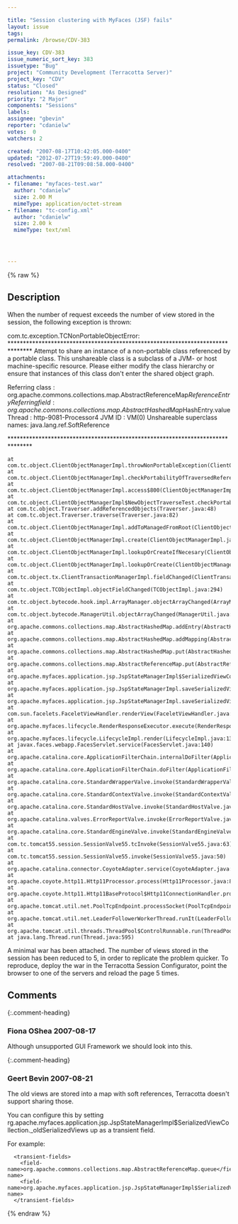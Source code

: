 ```yaml
---

title: "Session clustering with MyFaces (JSF) fails"
layout: issue
tags: 
permalink: /browse/CDV-383

issue_key: CDV-383
issue_numeric_sort_key: 383
issuetype: "Bug"
project: "Community Development (Terracotta Server)"
project_key: "CDV"
status: "Closed"
resolution: "As Designed"
priority: "2 Major"
components: "Sessions"
labels: 
assignee: "gbevin"
reporter: "cdanielw"
votes:  0
watchers: 2

created: "2007-08-17T10:42:05.000-0400"
updated: "2012-07-27T19:59:49.000-0400"
resolved: "2007-08-21T09:08:58.000-0400"

attachments:
- filename: "myfaces-test.war"
  author: "cdanielw"
  size: 2.00 M
  mimeType: application/octet-stream
- filename: "tc-config.xml"
  author: "cdanielw"
  size: 2.00 k
  mimeType: text/xml




---
```


{% raw %}

## Description

<div markdown="1" class="description">

When the number of request exceeds the number of view stored in the session, the following exception is thrown:

com.tc.exception.TCNonPortableObjectError: 
\*\*\*\*\*\*\*\*\*\*\*\*\*\*\*\*\*\*\*\*\*\*\*\*\*\*\*\*\*\*\*\*\*\*\*\*\*\*\*\*\*\*\*\*\*\*\*\*\*\*\*\*\*\*\*\*\*\*\*\*\*\*\*\*\*\*\*\*\*\*\*\*\*\*\*\*\*\*\*
Attempt to share an instance of a non-portable class referenced by a portable class. This
unshareable class is a subclass of a JVM- or host machine-specific resource. Please either
modify the class hierarchy or ensure that instances of this class don't enter the shared object
graph.

Referring class             : org.apache.commons.collections.map.AbstractReferenceMap$ReferenceEntry
Referring field             : org.apache.commons.collections.map.AbstractHashedMap$HashEntry.value
Thread                      : http-9081-Processor4
JVM ID                      : VM(0)
Unshareable superclass names: java.lang.ref.SoftReference

\*\*\*\*\*\*\*\*\*\*\*\*\*\*\*\*\*\*\*\*\*\*\*\*\*\*\*\*\*\*\*\*\*\*\*\*\*\*\*\*\*\*\*\*\*\*\*\*\*\*\*\*\*\*\*\*\*\*\*\*\*\*\*\*\*\*\*\*\*\*\*\*\*\*\*\*\*\*\*

    at com.tc.object.ClientObjectManagerImpl.throwNonPortableException(ClientObjectManagerImpl.java:720)
    at com.tc.object.ClientObjectManagerImpl.checkPortabilityOfTraversedReference(ClientObjectManagerImpl.java:616)
    at com.tc.object.ClientObjectManagerImpl.access$800(ClientObjectManagerImpl.java:69)
    at com.tc.object.ClientObjectManagerImpl$NewObjectTraverseTest.checkPortability(ClientObjectManagerImpl.java:942)
    at com.tc.object.Traverser.addReferencedObjects(Traverser.java:48)
    at com.tc.object.Traverser.traverse(Traverser.java:82)
    at com.tc.object.ClientObjectManagerImpl.addToManagedFromRoot(ClientObjectManagerImpl.java:876)
    at com.tc.object.ClientObjectManagerImpl.create(ClientObjectManagerImpl.java:268)
    at com.tc.object.ClientObjectManagerImpl.lookupOrCreateIfNecesary(ClientObjectManagerImpl.java:332)
    at com.tc.object.ClientObjectManagerImpl.lookupOrCreate(ClientObjectManagerImpl.java:305)
    at com.tc.object.tx.ClientTransactionManagerImpl.fieldChanged(ClientTransactionManagerImpl.java:516)
    at com.tc.object.TCObjectImpl.objectFieldChanged(TCObjectImpl.java:294)
    at com.tc.object.bytecode.hook.impl.ArrayManager.objectArrayChanged(ArrayManager.java:122)
    at com.tc.object.bytecode.ManagerUtil.objectArrayChanged(ManagerUtil.java:359)
    at org.apache.commons.collections.map.AbstractHashedMap.addEntry(AbstractHashedMap.java:524)
    at org.apache.commons.collections.map.AbstractHashedMap.addMapping(AbstractHashedMap.java:492)
    at org.apache.commons.collections.map.AbstractHashedMap.put(AbstractHashedMap.java:282)
    at org.apache.commons.collections.map.AbstractReferenceMap.put(AbstractReferenceMap.java:255)
    at org.apache.myfaces.application.jsp.JspStateManagerImpl$SerializedViewCollection.add(JspStateManagerImpl.java:628)
    at org.apache.myfaces.application.jsp.JspStateManagerImpl.saveSerializedViewInServletSession(JspStateManagerImpl.java:453)
    at org.apache.myfaces.application.jsp.JspStateManagerImpl.saveSerializedView(JspStateManagerImpl.java:312)
    at com.sun.facelets.FaceletViewHandler.renderView(FaceletViewHandler.java:601)
    at org.apache.myfaces.lifecycle.RenderResponseExecutor.execute(RenderResponseExecutor.java:41)
    at org.apache.myfaces.lifecycle.LifecycleImpl.render(LifecycleImpl.java:132)
    at javax.faces.webapp.FacesServlet.service(FacesServlet.java:140)
    at org.apache.catalina.core.ApplicationFilterChain.internalDoFilter(ApplicationFilterChain.java:252)
    at org.apache.catalina.core.ApplicationFilterChain.doFilter(ApplicationFilterChain.java:173)
    at org.apache.catalina.core.StandardWrapperValve.invoke(StandardWrapperValve.java:213)
    at org.apache.catalina.core.StandardContextValve.invoke(StandardContextValve.java:178)
    at org.apache.catalina.core.StandardHostValve.invoke(StandardHostValve.java:126)
    at org.apache.catalina.valves.ErrorReportValve.invoke(ErrorReportValve.java:105)
    at org.apache.catalina.core.StandardEngineValve.invoke(StandardEngineValve.java:107)
    at com.tc.tomcat55.session.SessionValve55.tcInvoke(SessionValve55.java:63)
    at com.tc.tomcat55.session.SessionValve55.invoke(SessionValve55.java:50)
    at org.apache.catalina.connector.CoyoteAdapter.service(CoyoteAdapter.java:148)
    at org.apache.coyote.http11.Http11Processor.process(Http11Processor.java:869)
    at org.apache.coyote.http11.Http11BaseProtocol$Http11ConnectionHandler.processConnection(Http11BaseProtocol.java:664)
    at org.apache.tomcat.util.net.PoolTcpEndpoint.processSocket(PoolTcpEndpoint.java:527)
    at org.apache.tomcat.util.net.LeaderFollowerWorkerThread.runIt(LeaderFollowerWorkerThread.java:80)
    at org.apache.tomcat.util.threads.ThreadPool$ControlRunnable.run(ThreadPool.java:684)
    at java.lang.Thread.run(Thread.java:595)

A minimal war has been attached. The number of views stored in the session has been reduced to 5, in order to replicate the problem quicker.  To reproduce, deploy the war in the Terracotta Session Configurator, point the browser to one of the servers and reload the page 5 times.

</div>

## Comments


{:.comment-heading}
### **Fiona OShea** <span class="date">2007-08-17</span>

<div markdown="1" class="comment">

Although unsupported GUI Framework we should look into this.

</div>


{:.comment-heading}
### **Geert Bevin** <span class="date">2007-08-21</span>

<div markdown="1" class="comment">

The old views are stored into a map with soft references, Terracotta doesn't support sharing those.

You can configure this by setting rg.apache.myfaces.application.jsp.JspStateManagerImpl$SerializedViewCollection.\_oldSerializedViews up as a transient field.

For example:

      <transient-fields>
        <field-name>org.apache.commons.collections.map.AbstractReferenceMap.queue</field-name>
        <field-name>org.apache.myfaces.application.jsp.JspStateManagerImpl$SerializedViewCollection._oldSerializedViews</field-name>
      </transient-fields>



</div>



{% endraw %}
